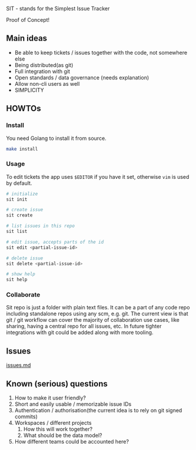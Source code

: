 SIT - stands for the Simplest Issue Tracker

Proof of Concept!

## Main ideas

* Be able to keep tickets / issues together with the code, not somewhere else
* Being distributed(as git)
* Full integration with git
* Open standards / data governance (needs explanation)
* Allow non-cli users as well
* SIMPLICITY

## HOWTOs

### Install

You need Golang to install it from source.

```sh
make install
```

### Usage

To edit tickets the app uses `$EDITOR` if you have it set, otherwise `vim` is used by default.

```sh
# initialize
sit init

# create issue
sit create

# list issues in this repo
sit list

# edit issue, accepts parts of the id
sit edit <partial-issue-id>

# delete issue
sit delete <partial-issue-id>

# show help
sit help
```

### Collaborate

Sit repo is just a folder with plain text files. It can be a part of any code repo
including standalone repos using any scm, e.g. git. The current view is that git / git workflow
can cover the majority of collaboration use cases, like sharing, having a central repo for all issues, etc.
In future tighter integrations with git could be added along with more tooling.

## Issues

[issues.md](issues.md)

## Known (serious) questions

1. How to make it user friendly?
2. Short and easily usable / memorizable issue IDs
3. Authentication / authorisation(the current idea is to rely on git signed commits)
4. Workspaces / different projects 
   1. How this will work together?
   1. What should be the data model?
5. How different teams could be accounted here?
